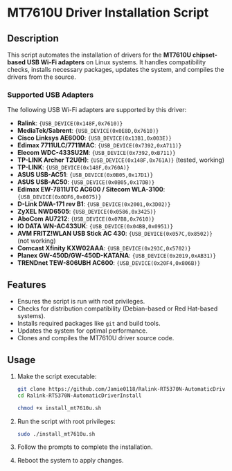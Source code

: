 
# MT7610U Driver Installation Script

## Description

This script automates the installation of drivers for the **MT7610U chipset-based USB Wi-Fi adapters** on Linux systems. It handles compatibility checks, installs necessary packages, updates the system, and compiles the drivers from the source.

### Supported USB Adapters
The following USB Wi-Fi adapters are supported by this driver:

- **Ralink**: `{USB_DEVICE(0x148F,0x7610)}`
- **MediaTek/Sabrent**: `{USB_DEVICE(0x0E8D,0x7610)}`
- **Cisco Linksys AE6000**: `{USB_DEVICE(0x13B1,0x003E)}`
- **Edimax 7711ULC/7711MAC**: `{USB_DEVICE(0x7392,0xA711)}`
- **Elecom WDC-433SU2M**: `{USB_DEVICE(0x7392,0xB711)}`
- **TP-LINK Archer T2U(H)**: `{USB_DEVICE(0x148F,0x761A)}` (tested, working)
- **TP-LINK**: `{USB_DEVICE(0x148F,0x760A)}`
- **ASUS USB-AC51**: `{USB_DEVICE(0x0B05,0x17D1)}`
- **ASUS USB-AC50**: `{USB_DEVICE(0x0B05,0x17DB)}`
- **Edimax EW-7811UTC AC600 / Sitecom WLA-3100**: `{USB_DEVICE(0x0DF6,0x0075)}`
- **D-Link DWA-171 rev B1**: `{USB_DEVICE(0x2001,0x3D02)}`
- **ZyXEL NWD6505**: `{USB_DEVICE(0x0586,0x3425)}`
- **AboCom AU7212**: `{USB_DEVICE(0x07B8,0x7610)}`
- **IO DATA WN-AC433UK**: `{USB_DEVICE(0x04BB,0x0951)}`
- **AVM FRITZ!WLAN USB Stick AC 430**: `{USB_DEVICE(0x057C,0x8502)}` (not working)
- **Comcast Xfinity KXW02AAA**: `{USB_DEVICE(0x293C,0x5702)}`
- **Planex GW-450D/GW-450D-KATANA**: `{USB_DEVICE(0x2019,0xAB31)}`
- **TRENDnet TEW-806UBH AC600**: `{USB_DEVICE(0x20F4,0x806B)}`

## Features

- Ensures the script is run with root privileges.
- Checks for distribution compatibility (Debian-based or Red Hat-based systems).
- Installs required packages like `git` and build tools.
- Updates the system for optimal performance.
- Clones and compiles the MT7610U driver source code.

## Usage

1. Make the script executable:
   ```bash
   git clone https://github.com/Jamie0118/Ralink-RT5370N-AutomaticDriverInstall
   cd Ralink-RT5370N-AutomaticDriverInstall
   ```

   ```bash
   chmod +x install_mt7610u.sh
   ```

2. Run the script with root privileges:

   ```bash
   sudo ./install_mt7610u.sh
   ```

3. Follow the prompts to complete the installation.

4. Reboot the system to apply changes.
